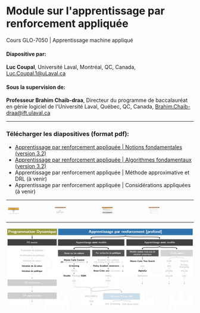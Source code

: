 # Module sur l'apprentissage par renforcement appliquée 
Cours GLO-7050 | Apprentissage machine appliqué

#### Diapositive par:
 **Luc Coupal**, Université Laval, Montréal, QC, Canada, [Luc.Coupal.1@uLaval.ca](Luc.Coupal.1@uLaval.ca) 

#### Sous la supervision de:

**Professeur Brahim Chaib-draa**, Directeur du programme de baccalauréat en génie logiciel de l'Université Laval, Québec, QC, Canada,
[Brahim.Chaib-draa@ift.ulaval.ca](Brahim.Chaib-draa@ift.ulaval.ca)

---

### Télécharger les diapositives (format pdf): 
- [Apprentissage par renforcement appliquée | Notions fondamentales (version 3.2)](https://github.com/RedLeader962/GLO-7050-Module-Apprentissage-par-renforcement/raw/master/RL-Notions-fondamentales-v32.pdf) 
- [Apprentissage par renforcement appliquée | Algorithmes fondamentaux (version 3.2)](https://github.com/RedLeader962/GLO-7050-Module-Apprentissage-par-renforcement/raw/master/DPAndRL-Algorithmes-fondamentaux-v32.pdf) 
- Apprentissage par renforcement appliquée | Méthode approximative et DRL (à venir)
- Apprentissage par renforcement appliquée | Considérations appliquées (à venir)

---


<div class="row" style="display: flex;">
  <div class="column" style="flex: 33.33%; padding: 5px;">
    <img src="images/Projet_slide_RL.png" style="width:25%">
  </div>
  <div class="column" style="flex: 33.33%; padding: 5px;">
    <img src="images/Projet_slide_RL_2.png" style="width:25%">
  </div>
  <div class="column" style="flex: 33.33%; padding: 5px;">
    <img src="images/Projet_slide_RL_3.png" style="width:25%">
  </div>
  <div class="column" style="flex: 33.33%; padding: 5px;">
    <img src="images/Projet_slide_RL_4.png" style="width:25%">
  </div>
</div>


---

![algorithmeCouvertDansLeCours](images/algorithmeCouvertDansLeCours.png) 


